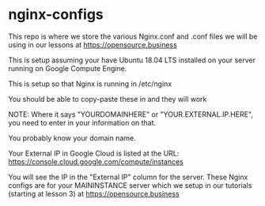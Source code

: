 # nginx-configs

This repo is where we store the various Nginx.conf and .conf files we will be using in our lessons at https://opensource.business

This is setup assuming your have Ubuntu 18.04 LTS installed on your server running on Google Compute Engine.

This is setup so that Nginx is running in /etc/nginx

You should be able to copy-paste these in and they will work

NOTE: Where it says "YOURDOMAINHERE" or "YOUR.EXTERNAL.IP.HERE", you need to enter in your information on that.

You probably know your domain name.

Your External IP in Google Cloud is listed at the URL: https://console.cloud.google.com/compute/instances
 
You will see the IP in the "External IP" column for the server. These Nginx configs are for your MAININSTANCE server which we setup in our tutorials (starting at lesson 3) at https://opensource.business
